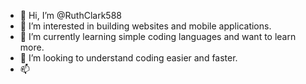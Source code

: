 - 👋 Hi, I’m @RuthClark588
- 👀 I’m interested in building websites and mobile applications.
- 🌱 I’m currently learning simple coding languages and want to learn more.
- 💞️ I’m looking to understand coding easier and faster.
- 📫 

<!---
RuthClark588/RuthClark588 is a ✨ special ✨ repository because its `README.md` (this file) appears on your GitHub profile.
You can click the Preview link to take a look at your changes.
--->
